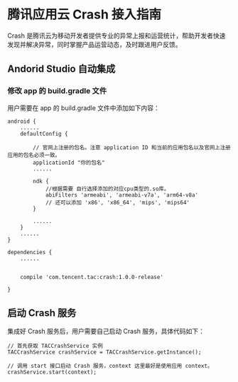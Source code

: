 
# 腾讯应用云 Crash 接入指南

Crash 是腾讯云为移动开发者提供专业的异常上报和运营统计，帮助开发者快速发现并解决异常，同时掌握产品运营动态，及时跟进用户反馈。


## Andorid Studio 自动集成

### 修改 app 的 build.gradle 文件

用户需要在 app 的 build.gradle 文件中添加如下内容：
 
```
android {
    ......
    defaultConfig {

        // 官网上注册的包名。注意 application ID 和当前的应用包名以及官网上注册应用的包名必须一致。
        applicationId "你的包名" 
        ......

        ndk {
            //根据需要 自行选择添加的对应cpu类型的.so库。 
            abiFilters 'armeabi', 'armeabi-v7a', 'arm64-v8a' 
            // 还可以添加 'x86', 'x86_64', 'mips', 'mips64'
        }

        ......
    }
    ......
}

dependencies {
    ......
   
    
    compile 'com.tencent.tac:crash:1.0.0-release' 

}

```



## 启动 Crash 服务

集成好 Crash 服务后，用户需要自己启动 Crash 服务，具体代码如下：

```
// 首先获取 TACCrashService 实例
TACCrashService crashService = TACCrashService.getInstance();

// 调用 start 接口启动 Crash 服务，context 这里最好是使用应用 context。
crashService.start(context);

```




